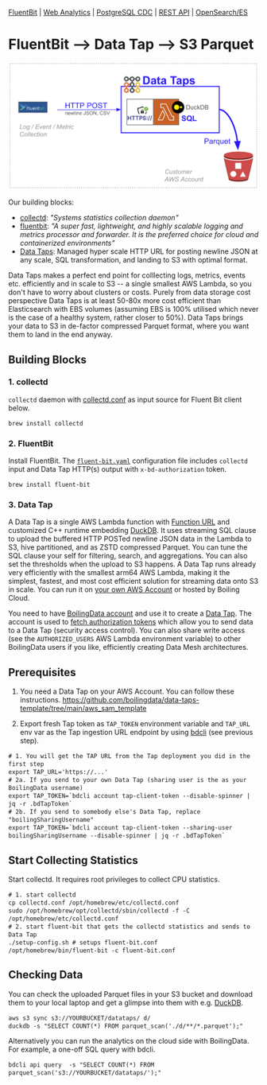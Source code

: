 [FluentBit](https://github.com/boilingdata/data-taps-fluentbit-example) | [Web Analytics](https://github.com/boilingdata/data-taps-webanalytics-example) | [PostgreSQL CDC](https://github.com/boilingdata/data-taps-postgres-cdc) | [REST API](https://github.com/boilingdata/data-taps-nycopendata-example) | [OpenSearch/ES](https://github.com/boilingdata/data-taps-opensearch-to-s3)

# FluentBit --> Data Tap --> S3 Parquet

<p align="center">
  <img src="img/fluentbit-collectd.png" title="simple architecture">
</p>

Our building blocks:

- [collectd](https://www.collectd.org/): _"Systems statistics collection daemon"_
- [fluentbit](https://fluentbit.io/): _"A super fast, lightweight, and highly scalable logging and metrics processor and forwarder. It is the preferred choice for cloud and containerized environments"_
- [Data Taps](https://www.taps.boilingdata.com/): Managed hyper scale HTTP URL for posting newline JSON at any scale, SQL transformation, and landing to S3 with optimal format.

Data Taps makes a perfect end point for colllecting logs, metrics, events etc. efficiently and in scale to S3 -- a single smallest AWS Lambda, so you don't have to worry about clusters or costs. Purely from data storage cost perspective Data Taps is at least 50-80x more cost efficient than Elasticsearch with EBS volumes (assuming EBS is 100% utilised which never is the case of a healthy system, rather closer to 50%). Data Taps brings your data to S3 in de-factor compressed Parquet format, where you want them to land in the end anyway.

## Building Blocks

### 1. collectd

`collectd` daemon with [collectd.conf](collectd.conf) as input source for Fluent Bit client below.

```shell
brew install collectd
```

### 2. FluentBit

Install FluentBit. The [`fluent-bit.yaml`](fluent-bit.yaml) configuration file includes `collectd` input and Data Tap HTTP(s) output with `x-bd-authorization` token.

```shell
brew install fluent-bit
```

### 3. Data Tap

A Data Tap is a single AWS Lambda function with [Function URL](https://docs.aws.amazon.com/lambda/latest/dg/lambda-urls.html) and customized C++ runtime embedding [DuckDB](https://www.duckdb.org/). It uses streaming SQL clause to upload the buffered HTTP POSTed newline JSON data in the Lambda to S3, hive partitioned, and as ZSTD compressed Parquet. You can tune the SQL clause your self for filtering, search, and aggregations. You can also set the thresholds when the upload to S3 happens. A Data Tap runs already very efficiently with the smallest arm64 AWS Lambda, making it the simplest, fastest, and most cost efficient solution for streaming data onto S3 in scale. You can run it on [your own AWS Account](https://github.com/boilingdata/data-taps-template) or hosted by Boiling Cloud.

You need to have [BoilingData account](https://github.com/boilingdata/boilingdata-bdcli) and use it to create a [Data Tap](https://github.com/boilingdata/data-taps-template). The account is used to [fetch authorization tokens](https://github.com/boilingdata/data-taps-template?tab=readme-ov-file#3-get-token-and-ingestion-url-and-send-data) which allow you to send data to a Data Tap (security access control). You can also share write access (see the `AUTHORIZED_USERS` AWS Lambda environment variable) to other BoilingData users if you like, efficiently creating Data Mesh architectures.

## Prerequisites

1. You need a Data Tap on your AWS Account. You can follow these instructions.
   https://github.com/boilingdata/data-taps-template/tree/main/aws_sam_template

2. Export fresh Tap token as `TAP_TOKEN` environment variable and `TAP_URL` env var as the Tap ingestion URL endpoint by using [bdcli](https://github.com/boilingdata/boilingdata-bdcli) (see previous step).

```shell
# 1. You will get the TAP URL from the Tap deployment you did in the first step
export TAP_URL='https://...'
# 2a. If you send to your own Data Tap (sharing user is the as your BoilingData username)
export TAP_TOKEN=`bdcli account tap-client-token --disable-spinner | jq -r .bdTapToken`
# 2b. If you send to somebody else's Data Tap, replace "boilingSharingUsername"
export TAP_TOKEN=`bdcli account tap-client-token --sharing-user boilingSharingUsername --disable-spinner | jq -r .bdTapToken`
```

## Start Collecting Statistics

Start collectd. It requires root privileges to collect CPU statistics.

```shell
# 1. start collectd
cp collectd.conf /opt/homebrew/etc/collectd.conf
sudo /opt/homebrew/opt/collectd/sbin/collectd -f -C /opt/homebrew/etc/collectd.conf
# 2. start fluent-bit that gets the collectd statistics and sends to Data Tap
./setup-config.sh # setups fluent-bit.conf
/opt/homebrew/bin/fluent-bit -c fluent-bit.conf
```

## Checking Data

You can check the uploaded Parquet files in your S3 bucket and download them to your local laptop and get a glimpse into them with e.g. [DuckDB](https://duckdb.org/).

```shell
aws s3 sync s3://YOURBUCKET/datataps/ d/
duckdb -s "SELECT COUNT(*) FROM parquet_scan('./d/**/*.parquet');"
```

Alternatively you can run the analytics on the cloud side with BoilingData. For example, a one-off SQL query with bdcli.

```shell
bdcli api query  -s "SELECT COUNT(*) FROM parquet_scan('s3://YOURBUCKET/datataps/');"
```

